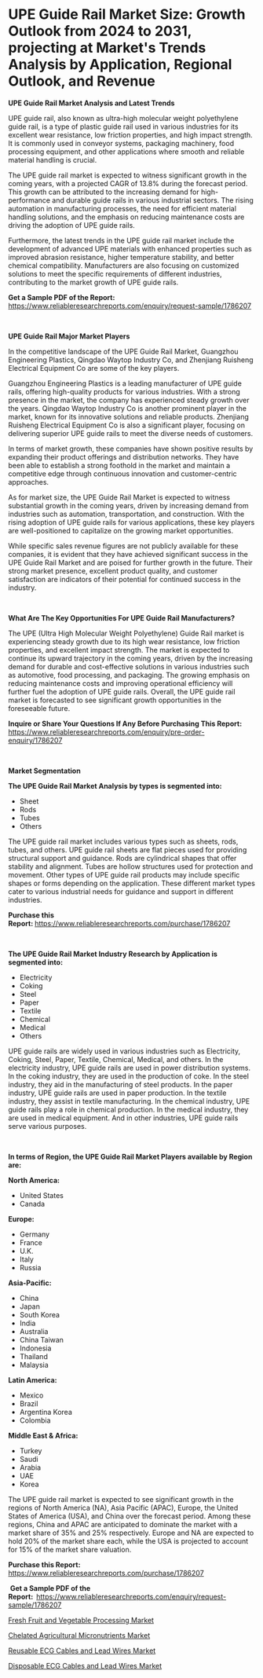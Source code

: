 <p><h1>UPE Guide Rail Market Size: Growth Outlook from 2024 to 2031, projecting at Market's Trends Analysis by Application, Regional Outlook, and Revenue</h1></p><p><strong>UPE Guide Rail Market Analysis and Latest Trends</strong></p>
<p><p>UPE guide rail, also known as ultra-high molecular weight polyethylene guide rail, is a type of plastic guide rail used in various industries for its excellent wear resistance, low friction properties, and high impact strength. It is commonly used in conveyor systems, packaging machinery, food processing equipment, and other applications where smooth and reliable material handling is crucial.</p><p>The UPE guide rail market is expected to witness significant growth in the coming years, with a projected CAGR of 13.8% during the forecast period. This growth can be attributed to the increasing demand for high-performance and durable guide rails in various industrial sectors. The rising automation in manufacturing processes, the need for efficient material handling solutions, and the emphasis on reducing maintenance costs are driving the adoption of UPE guide rails.</p><p>Furthermore, the latest trends in the UPE guide rail market include the development of advanced UPE materials with enhanced properties such as improved abrasion resistance, higher temperature stability, and better chemical compatibility. Manufacturers are also focusing on customized solutions to meet the specific requirements of different industries, contributing to the market growth of UPE guide rails.</p></p>
<p><strong>Get a Sample PDF of the Report:&nbsp;</strong> <a href="https://www.reliableresearchreports.com/enquiry/request-sample/1786207">https://www.reliableresearchreports.com/enquiry/request-sample/1786207</a></p>
<p>&nbsp;</p>
<p><strong>UPE Guide Rail Major Market Players</strong></p>
<p><p>In the competitive landscape of the UPE Guide Rail Market, Guangzhou Engineering Plastics, Qingdao Waytop Industry Co, and Zhenjiang Ruisheng Electrical Equipment Co are some of the key players. </p><p>Guangzhou Engineering Plastics is a leading manufacturer of UPE guide rails, offering high-quality products for various industries. With a strong presence in the market, the company has experienced steady growth over the years. Qingdao Waytop Industry Co is another prominent player in the market, known for its innovative solutions and reliable products. Zhenjiang Ruisheng Electrical Equipment Co is also a significant player, focusing on delivering superior UPE guide rails to meet the diverse needs of customers.</p><p>In terms of market growth, these companies have shown positive results by expanding their product offerings and distribution networks. They have been able to establish a strong foothold in the market and maintain a competitive edge through continuous innovation and customer-centric approaches.</p><p>As for market size, the UPE Guide Rail Market is expected to witness substantial growth in the coming years, driven by increasing demand from industries such as automation, transportation, and construction. With the rising adoption of UPE guide rails for various applications, these key players are well-positioned to capitalize on the growing market opportunities.</p><p>While specific sales revenue figures are not publicly available for these companies, it is evident that they have achieved significant success in the UPE Guide Rail Market and are poised for further growth in the future. Their strong market presence, excellent product quality, and customer satisfaction are indicators of their potential for continued success in the industry.</p></p>
<p>&nbsp;</p>
<p><strong>What Are The Key Opportunities For UPE Guide Rail Manufacturers?</strong></p>
<p><p>The UPE (Ultra High Molecular Weight Polyethylene) Guide Rail market is experiencing steady growth due to its high wear resistance, low friction properties, and excellent impact strength. The market is expected to continue its upward trajectory in the coming years, driven by the increasing demand for durable and cost-effective solutions in various industries such as automotive, food processing, and packaging. The growing emphasis on reducing maintenance costs and improving operational efficiency will further fuel the adoption of UPE guide rails. Overall, the UPE guide rail market is forecasted to see significant growth opportunities in the foreseeable future.</p></p>
<p><strong>Inquire or Share Your Questions If Any Before Purchasing This Report:</strong> <a href="https://www.reliableresearchreports.com/enquiry/pre-order-enquiry/1786207">https://www.reliableresearchreports.com/enquiry/pre-order-enquiry/1786207</a></p>
<p>&nbsp;</p>
<p><strong>Market Segmentation</strong></p>
<p><strong>The UPE Guide Rail Market Analysis by types is segmented into:</strong></p>
<p><ul><li>Sheet</li><li>Rods</li><li>Tubes</li><li>Others</li></ul></p>
<p><p>The UPE guide rail market includes various types such as sheets, rods, tubes, and others. UPE guide rail sheets are flat pieces used for providing structural support and guidance. Rods are cylindrical shapes that offer stability and alignment. Tubes are hollow structures used for protection and movement. Other types of UPE guide rail products may include specific shapes or forms depending on the application. These different market types cater to various industrial needs for guidance and support in different industries.</p></p>
<p><strong>Purchase this Report:&nbsp;</strong><a href="https://www.reliableresearchreports.com/purchase/1786207">https://www.reliableresearchreports.com/purchase/1786207</a></p>
<p>&nbsp;</p>
<p><strong>The UPE Guide Rail Market Industry Research by Application is segmented into:</strong></p>
<p><ul><li>Electricity</li><li>Coking</li><li>Steel</li><li>Paper</li><li>Textile</li><li>Chemical</li><li>Medical</li><li>Others</li></ul></p>
<p><p>UPE guide rails are widely used in various industries such as Electricity, Coking, Steel, Paper, Textile, Chemical, Medical, and others. In the electricity industry, UPE guide rails are used in power distribution systems. In the coking industry, they are used in the production of coke. In the steel industry, they aid in the manufacturing of steel products. In the paper industry, UPE guide rails are used in paper production. In the textile industry, they assist in textile manufacturing. In the chemical industry, UPE guide rails play a role in chemical production. In the medical industry, they are used in medical equipment. And in other industries, UPE guide rails serve various purposes.</p></p>
<p>&nbsp;</p>
<p><strong>In terms of Region, the UPE Guide Rail Market Players available by Region are:</strong></p>
<p>
    <p> <strong> North America: </strong>
        <ul>
            <li>United States</li>
            <li>Canada</li>
        </ul>
        </p> 
    <p> <strong> Europe: </strong>
        <ul>
            <li>Germany</li>
            <li>France</li>
            <li>U.K.</li>
            <li>Italy</li>
            <li>Russia</li>
        </ul>
        </p> 
    <p> <strong> Asia-Pacific: </strong>
        <ul>
            <li>China</li>
            <li>Japan</li>
            <li>South Korea</li>
            <li>India</li>
            <li>Australia</li>
            <li>China Taiwan</li>
            <li>Indonesia</li>
            <li>Thailand</li>
            <li>Malaysia</li>
        </ul>
        </p> 
    <p> <strong> Latin America: </strong>
        <ul>
            <li>Mexico</li>
            <li>Brazil</li>
            <li>Argentina Korea</li>
            <li>Colombia</li>
        </ul>
        </p> 
    <p> <strong> Middle East & Africa: </strong>
        <ul>
            <li>Turkey</li>
            <li>Saudi</li>
            <li>Arabia</li>
            <li>UAE</li>
            <li>Korea</li>
        </ul>
    </p>
    </p>
<p><p>The UPE guide rail market is expected to see significant growth in the regions of North America (NA), Asia Pacific (APAC), Europe, the United States of America (USA), and China over the forecast period. Among these regions, China and APAC are anticipated to dominate the market with a market share of 35% and 25% respectively. Europe and NA are expected to hold 20% of the market share each, while the USA is projected to account for 15% of the market share valuation.</p></p>
<p><strong>Purchase this Report: </strong><a href="https://www.reliableresearchreports.com/purchase/1786207">https://www.reliableresearchreports.com/purchase/1786207</a></p>
<p>&nbsp;<strong>Get a Sample PDF of the Report:&nbsp;&nbsp;</strong><a href="https://www.reliableresearchreports.com/enquiry/request-sample/1786207">https://www.reliableresearchreports.com/enquiry/request-sample/1786207</a></p>
<p><strong></strong></p>
<p><p><a href="https://github.com/mabutironaldo/Market-Research-Report-List-3/blob/main/fresh-fruit-and-vegetable-processing-market.md">Fresh Fruit and Vegetable Processing Market</a></p><p><a href="https://github.com/guneycigdem35/Market-Research-Report-List-2/blob/main/chelated-agricultural-micronutrients-market.md">Chelated Agricultural Micronutrients Market</a></p><p><a href="https://github.com/bentleemidoriestelle7o/Market-Research-Report-List-1/blob/main/reusable-ecg-cables-and-lead-wires-market.md">Reusable ECG Cables and Lead Wires Market</a></p><p><a href="https://github.com/biheemgalvinlouises6hokrh3h/Market-Research-Report-List-1/blob/main/disposable-ecg-cables-and-lead-wires-market.md">Disposable ECG Cables and Lead Wires Market</a></p></p>